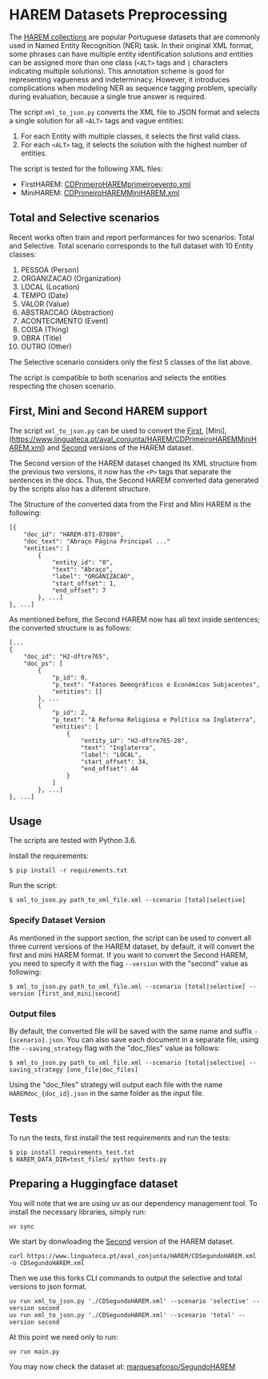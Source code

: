 # HAREM Datasets Preprocessing

The [HAREM collections](https://www.linguateca.pt/HAREM/) are popular Portuguese datasets that are commonly used in Named Entity Recognition (NER) task. In their original XML format, some phrases can have multiple entity identification solutions and entities can be assigned more than one class (`<ALT>` tags and `|` characters indicating multiple solutions).
This annotation scheme is good for representing vagueness and indeterminacy. However, it introduces complications when modeling NER as sequence tagging problem, specially during evaluation, because a single true answer is required.

The script `xml_to_json.py` converts the XML file to JSON format and selects a single solution for all `<ALT>` tags and vague entities: 

1. For each Entity with multiple classes, it selects the first valid class.
2. For each `<ALT>` tag, it selects the solution with the highest number of entities.

The script is tested for the following XML files:

- FirstHAREM: [CDPrimeiroHAREMprimeiroevento.xml](https://www.linguateca.pt/aval_conjunta/HAREM/CDPrimeiroHAREMprimeiroevento.xml)
- MiniHAREM: [CDPrimeiroHAREMMiniHAREM.xml](https://www.linguateca.pt/aval_conjunta/HAREM/CDPrimeiroHAREMMiniHAREM.xml)


## Total and Selective scenarios

Recent works often train and report performances for two scenarios: Total and Selective. Total scenario corresponds to the full dataset with 10 Entity classes:

1. PESSOA (Person)
2. ORGANIZACAO (Organization)
3. LOCAL (Location)
4. TEMPO (Date)
5. VALOR (Value)
6. ABSTRACCAO (Abstraction)
7. ACONTECIMENTO (Event)
8. COISA (Thing)
9. OBRA (Title)
10. OUTRO (Other)

The Selective scenario considers only the first 5 classes of the list above.

The script is compatible to both scenarios and selects the entities respecting the chosen scenario.

## First, Mini and Second HAREM support

The script `xml_to_json.py` can be used to convert the [First](https://www.linguateca.pt/aval_conjunta/HAREM/CDPrimeiroHAREMprimeiroevento.xml), [Mini],(https://www.linguateca.pt/aval_conjunta/HAREM/CDPrimeiroHAREMMiniHAREM.xml) and [Second](https://www.linguateca.pt/aval_conjunta/HAREM/CDSegundoHAREM.xml) versions of the HAREM dataset. 

The Second version of the HAREM dataset changed its XML structure from the previous two versions, it now has the `<P>` tags that separate the sentences in the docs. Thus, the Second HAREM converted data generated by the scripts also has a diferent structure.

The Structure of the converted data from the First and Mini HAREM is the following:
    
    [{
        "doc_id": "HAREM-871-07800",
        "doc_text": "Abraço Página Principal ..."
        "entities": [
            {
                "entity_id": "0",
                "text": "Abraço",
                "label": "ORGANIZACAO",
                "start_offset": 1,
                "end_offset": 7
            }, ...]            
    }, ...]

As mentioned before, the Second HAREM now has all text inside sentences; the converted structure is as follows:

    [...
    {
        "doc_id": "H2-dftre765",
        "doc_ps": [
            {
                "p_id": 0,
                "p_text": "Fatores Demográficos e Econômicos Subjacentes",
                "entities": []
            }, ...
            {
                "p_id": 2,
                "p_text": "A Reforma Religiosa e Política na Inglaterra",
                "entities": [
                    {
                        "entity_id": "H2-dftre765-28",
                        "text": "Inglaterra",
                        "label": "LOCAL",
                        "start_offset": 34,
                        "end_offset": 44
                    }
                ]
            }, ...]
    }, ...]


## Usage

The scripts are tested with Python 3.6.

Install the requirements:

    $ pip install -r requirements.txt

Run the script:

    $ xml_to_json.py path_to_xml_file.xml --scenario [total|selective]

### Specify Dataset Version

As mentioned in the support section, the script can be used to convert all three current versions of the HAREM dataset, by default, it will convert the first and mini HAREM format. If you want to convert the Second HAREM, you need to specify it with the flag `--version` with the "second" value as following:

    $ xml_to_json.py path_to_xml_file.xml --scenario [total|selective] --version [first_and_mini|second]

### Output files

By default, the converted file will be saved with the same name and suffix `-{scenario}.json`. You can also save each document in a separate file, using the `--saving_strategy` flag with the "doc_files" value as follows:

    $ xml_to_json.py path_to_xml_file.xml --scenario [total|selective] --saving_strategy [one_file|doc_files]

Using the "doc_files" strategy will output each file with the name `HAREMdoc_{doc_id}.json` in the same folder as the input file.

## Tests

To run the tests, first install the test requirements and run the tests:

    $ pip install requirements_test.txt
    $ HAREM_DATA_DIR=test_files/ python tests.py


## Preparing a Huggingface dataset

You will note that we are using uv as our dependency management tool. To install the necessary libraries, simply run:

```
uv sync
```

We start by donwloading the [Second](https://www.linguateca.pt/aval_conjunta/HAREM/CDSegundoHAREM.xml) version of the HAREM dataset.

```
curl https://www.linguateca.pt/aval_conjunta/HAREM/CDSegundoHAREM.xml -o CDSegundoHAREM.xml
```
Then we use this forks CLI commands to output the selective and total versions to json format.

```
uv run xml_to_json.py './CDSegundoHAREM.xml' --scenario 'selective' --version second
uv run xml_to_json.py './CDSegundoHAREM.xml' --scenario 'total' --version second
```

At this point we need only to run:

```
uv run main.py
```

You may now check the dataset at: [marquesafonso/SegundoHAREM](https://huggingface.co/datasets/marquesafonso/SegundoHAREM/blob/main/README.md)